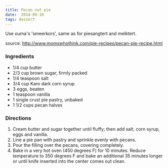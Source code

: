 ```yaml
---
title: Pecan nut pie
date:  2014-09-10
tags: dessert
---
```

Use ouma's 'smeerkors', same as for piesangtert and melktert.

source: <http://www.momswhothink.com/pie-recipes/pecan-pie-recipe.html>

### Ingredients

-   1/4 cup butter
-   2/3 cup brown sugar, firmly packed
-   1/4 teaspoon salt
-   3/4 cup Karo dark corn syrup
-   3 eggs, beaten
-   1 teaspoon vanilla
-   1 single crust pie pastry, unbaked
-   1 1/2 cups pecan halves

### Directions

1.  Cream butter and sugar together until fluffy; then add salt, corn
    syrup, eggs and vanilla.
2.  Line a pie pan with pastry and sprinkle evenly with pecans.
3.  Pour the filling over the pecans, covering completely.
4.  Bake in a very hot oven (450 degrees F) for 10 minutes. Reduce
    temperature to 350 degrees F and bake an additional 35 minutes
    longer or until knife inserted into the center comes out clean.

